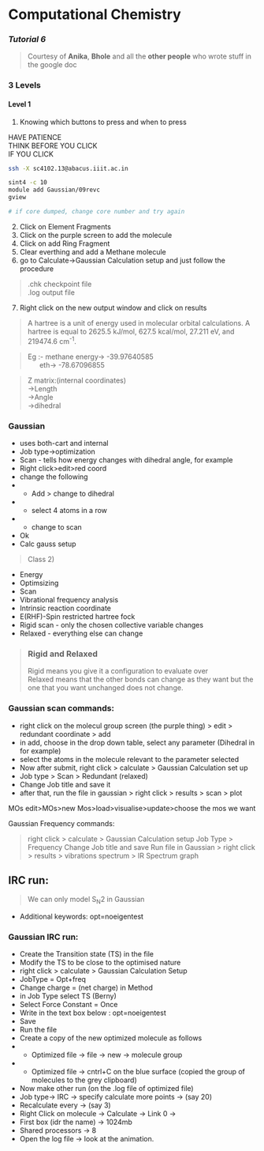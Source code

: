 # Computational Chemistry

### _**Tutorial 6**_

> Courtesy of **Anika**, **Bhole** and all the **other people** who wrote stuff in the google doc

### 3 Levels

#### Level 1 <br>
1. Knowing which buttons to press and when to press

HAVE PATIENCE<br>
THINK BEFORE YOU CLICK<br>
IF YOU CLICK<br>   

```bash
ssh -X sc4102.13@abacus.iiit.ac.in

sint4 -c 10
module add Gaussian/09revc
gview

# if core dumped, change core number and try again
```

2. Click on Element Fragments
3. Click on the purple screen to add the molecule
4. Click on add Ring Fragment
5. Clear everthing and add a Methane molecule
6. go to Calculate->Gaussian Calculation setup and just follow the procedure
>.chk checkpoint file<br>
>.log output file<br>
7. Right click on the new output window and click on results

> A hartree is a unit of energy used in molecular orbital calculations. A hartree is equal to 2625.5 kJ/mol, 627.5 kcal/mol, 27.211 eV, and 219474.6 cm<sup>-1</sup>.

>Eg :- methane energy-> -39.97640585 <br>
>&nbsp; &nbsp; &nbsp; eth-> -78.67096855 <br>

>Z matrix:(internal coordinates)<br>
>    ->Length<br>
 >   ->Angle<br>
  >  ->dihedral<br>

### Gaussian
- uses both-cart and internal
- Job type->optimization
- Scan - tells how energy changes with dihedral angle, for example
- Right click>edit>red coord
- change the following 
- - Add > change to dihedral
- - select 4 atoms in a row
- - change to scan
- Ok
- Calc gauss setup

> Class 2)
- Energy
- Optimsizing
- Scan
- Vibrational frequency analysis
- Intrinsic reaction coordinate
- E(RHF)-Spin restricted hartree fock
- Rigid scan - only the chosen collective variable changes
- Relaxed - everything else can change

>### Rigid and Relaxed<br>
>Rigid means you give it a configuration to evaluate over<br>
>Relaxed means that the other bonds can change as they want but the one that you want unchanged does not change. <br>

### Gaussian scan commands:
- right click on the molecul group screen (the purple thing) > edit > redundant coordinate > add
- in add, choose in the drop down table, select any parameter (Dihedral in for example)
- select the atoms in the molecule relevant to the parameter selected
- Now after submit, right click > calculate > Gaussian Calculation set up
- Job type > Scan > Redundant (relaxed)
- Change Job title and save it
- after that, run the file in gaussian > right click > results > scan > plot

MOs
edit>MOs>new Mos>load>visualise>update>choose the mos we want

Gaussian Frequency commands:
> right click > calculate > Gaussian Calculation setup
> Job Type > Frequency
> Change Job title and save
> Run file in Gaussian > right click > results > vibrations 
> spectrum > IR Spectrum graph

## IRC run:
> We can only model S<sub>N</sub>2 in Gaussian

- Additional keywords: opt=noeigentest

### Gaussian IRC run:
-  Create the Transition state (TS) in the file
-  Modify the TS to be close to the optimised nature
-  right click > calculate > Gaussian Calculation Setup
-  JobType = Opt+freq
-  Change charge = (net charge) in Method
-  in Job Type select TS (Berny)
- Select Force Constant = Once
- Write in the text box below :  opt=noeigentest
-  Save
-  Run the file 
-  Create a copy of the new optimized molecule as follows
- - Optimized file -> file -> new -> molecule group
- - Optimized file -> cntrl+C on the blue surface (copied the group of molecules to the grey clipboard)
- Now make other run (on the .log file of optimized file)
- Job type-> IRC -> specify calculate more points -> (say 20)
- Recalculate every -> (say 3)
- Right Click on molecule -> Calculate -> Link 0 ->
- First box (idr the name) -> 1024mb
- Shared processors -> 8
- Open the log file -> look at the animation.

